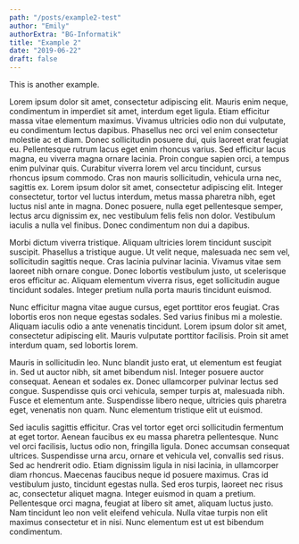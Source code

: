 ```yaml
---
path: "/posts/example2-test"
author: "Emily"
authorExtra: "BG-Informatik"
title: "Example 2"
date: "2019-06-22"
draft: false
---
```


This is another example.

Lorem ipsum dolor sit amet, consectetur adipiscing elit. Mauris enim neque, condimentum in imperdiet sit amet, interdum eget ligula. Etiam efficitur massa vitae elementum maximus. Vivamus ultricies odio non dui vulputate, eu condimentum lectus dapibus. Phasellus nec orci vel enim consectetur molestie ac et diam. Donec sollicitudin posuere dui, quis laoreet erat feugiat eu. Pellentesque rutrum lacus eget enim rhoncus varius. Sed efficitur lacus magna, eu viverra magna ornare lacinia. Proin congue sapien orci, a tempus enim pulvinar quis. Curabitur viverra lorem vel arcu tincidunt, cursus rhoncus ipsum commodo. Cras non mauris sollicitudin, vehicula urna nec, sagittis ex. Lorem ipsum dolor sit amet, consectetur adipiscing elit. Integer consectetur, tortor vel luctus interdum, metus massa pharetra nibh, eget luctus nisl ante in magna. Donec posuere, nulla eget pellentesque semper, lectus arcu dignissim ex, nec vestibulum felis felis non dolor. Vestibulum iaculis a nulla vel finibus. Donec condimentum non dui a dapibus.

Morbi dictum viverra tristique. Aliquam ultricies lorem tincidunt suscipit suscipit. Phasellus a tristique augue. Ut velit neque, malesuada nec sem vel, sollicitudin sagittis neque. Cras lacinia pulvinar lacinia. Vivamus vitae sem laoreet nibh ornare congue. Donec lobortis vestibulum justo, ut scelerisque eros efficitur ac. Aliquam elementum viverra risus, eget sollicitudin augue tincidunt sodales. Integer pretium nulla porta mauris tincidunt euismod.

Nunc efficitur magna vitae augue cursus, eget porttitor eros feugiat. Cras lobortis eros non neque egestas sodales. Sed varius finibus mi a molestie. Aliquam iaculis odio a ante venenatis tincidunt. Lorem ipsum dolor sit amet, consectetur adipiscing elit. Mauris vulputate porttitor facilisis. Proin sit amet interdum quam, sed lobortis lorem.

Mauris in sollicitudin leo. Nunc blandit justo erat, ut elementum est feugiat in. Sed ut auctor nibh, sit amet bibendum nisl. Integer posuere auctor consequat. Aenean et sodales ex. Donec ullamcorper pulvinar lectus sed congue. Suspendisse quis orci vehicula, semper turpis at, malesuada nibh. Fusce et elementum ante. Suspendisse libero neque, ultricies quis pharetra eget, venenatis non quam. Nunc elementum tristique elit ut euismod.

Sed iaculis sagittis efficitur. Cras vel tortor eget orci sollicitudin fermentum at eget tortor. Aenean faucibus ex eu massa pharetra pellentesque. Nunc vel orci facilisis, luctus odio non, fringilla ligula. Donec accumsan consequat ultrices. Suspendisse urna arcu, ornare et vehicula vel, convallis sed risus. Sed ac hendrerit odio. Etiam dignissim ligula in nisi lacinia, in ullamcorper diam rhoncus. Maecenas faucibus neque id posuere maximus. Cras id vestibulum justo, tincidunt egestas nulla. Sed eros turpis, laoreet nec risus ac, consectetur aliquet magna. Integer euismod in quam a pretium. Pellentesque orci magna, feugiat at libero sit amet, aliquam luctus justo. Nam tincidunt leo non velit eleifend vehicula. Nulla vitae turpis non elit maximus consectetur et in nisi. Nunc elementum est ut est bibendum condimentum. 
